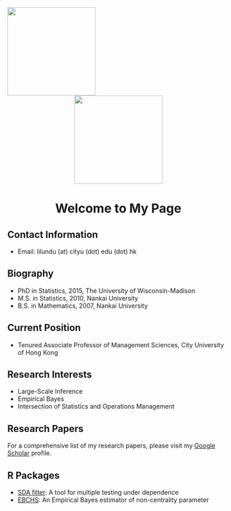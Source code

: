 <div id="header" align="left">
  <img src="https://media.giphy.com/media/M9gbBd9nbDrOTu1Mqx/giphy.gif" width="200"/>
</div>

<div id="header" align="center">
  <img src="https://media.giphy.com/media/M9gbBd9nbDrOTu1Mqx/giphy.gif" width="200"/>
</div>


<h1 align="center">Welcome to My Page</h1>

## Contact Information
- Email: lilundu (at) cityu (dot) edu (dot) hk

## Biography
- PhD in Statistics, 2015, The University of Wisconsin-Madison
- M.S. in Statistics, 2010, Nankai University
- B.S. in Mathematics, 2007, Nankai University

## Current Position
- Tenured Associate Professor of Management Sciences, City University of Hong Kong

## Research Interests
- Large-Scale Inference
- Empirical Bayes
- Intersection of Statistics and Operations Management

## Research Papers
For a comprehensive list of my research papers, please visit my [Google Scholar](https://scholar.google.com/citations?user=4on4dj4AAAAJ&hl=en) profile.

## R Packages
- [SDA filter](https://github.com/dulilun/sdafilter): A tool for multiple testing under dependence
- [EBCHS](https://github.com/dulilun/EBCHS): An Empirical Bayes estimator of non-centrality parameter
